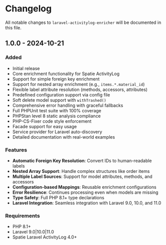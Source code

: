 # Changelog

All notable changes to `laravel-activitylog-enricher` will be documented in this file.

## 1.0.0 - 2024-10-21

### Added
- Initial release
- Core enrichment functionality for Spatie ActivityLog
- Support for simple foreign key enrichment
- Support for nested array enrichment (e.g., `items.*.material_id`)
- Flexible label attribute resolution (methods, accessors, attributes)
- Predefined configuration support via config file
- Soft delete model support with `withTrashed()`
- Comprehensive error handling with graceful fallbacks
- Full PHPUnit test suite with 100% coverage
- PHPStan level 8 static analysis compliance
- PHP-CS-Fixer code style enforcement
- Facade support for easy usage
- Service provider for Laravel auto-discovery
- Detailed documentation with real-world examples

### Features
- **Automatic Foreign Key Resolution**: Convert IDs to human-readable labels
- **Nested Array Support**: Handle complex structures like order items
- **Multiple Label Sources**: Support for model attributes, methods, and accessors
- **Configuration-based Mappings**: Reusable enrichment configurations
- **Error Resilience**: Continues processing even when models are missing
- **Type Safety**: Full PHP 8.1+ type declarations
- **Laravel Integration**: Seamless integration with Laravel 9.0, 10.0, and 11.0

### Requirements
- PHP 8.1+
- Laravel 9.0|10.0|11.0
- Spatie Laravel ActivityLog 4.0+
